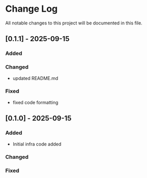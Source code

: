 
# Change Log
All notable changes to this project will be documented in this file.

## [0.1.1] - 2025-09-15

### Added

### Changed
 - updated README.md
### Fixed
 - fixed code formatting

## [0.1.0] - 2025-09-15
 
### Added
 - Initial infra code added

### Changed
 
### Fixed
